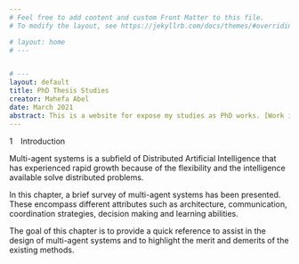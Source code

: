 ```yaml
---
# Feel free to add content and custom Front Matter to this file.
# To modify the layout, see https://jekyllrb.com/docs/themes/#overriding-theme-defaults

# layout: home
# ---


# ---
layout: default
title: PhD Thesis Studies
creator: Mahefa Abel
date: March 2021
abstract: This is a website for expose my studies as PhD works. [Work in progress]
---
```

<div>
    <p class="Section">1 &ensp; Introduction</p>
    <div class="BodyText">
        <p>
            Multi-agent systems is a subfield of Distributed Artificial Intelligence that has experienced rapid growth because of the flexibility and the intelligence available solve distributed problems. 
        </p>
        <p>
            In this chapter, a brief survey of multi-agent systems has been presented. These encompass different attributes such as architecture, communication, coordination strategies, decision making and learning abilities. 
        </p>
        <p>
            The goal of this chapter is to provide a quick reference to assist in the design of multi-agent systems and to highlight the merit and demerits of the existing methods.
        </p>
    </div>
<div>
